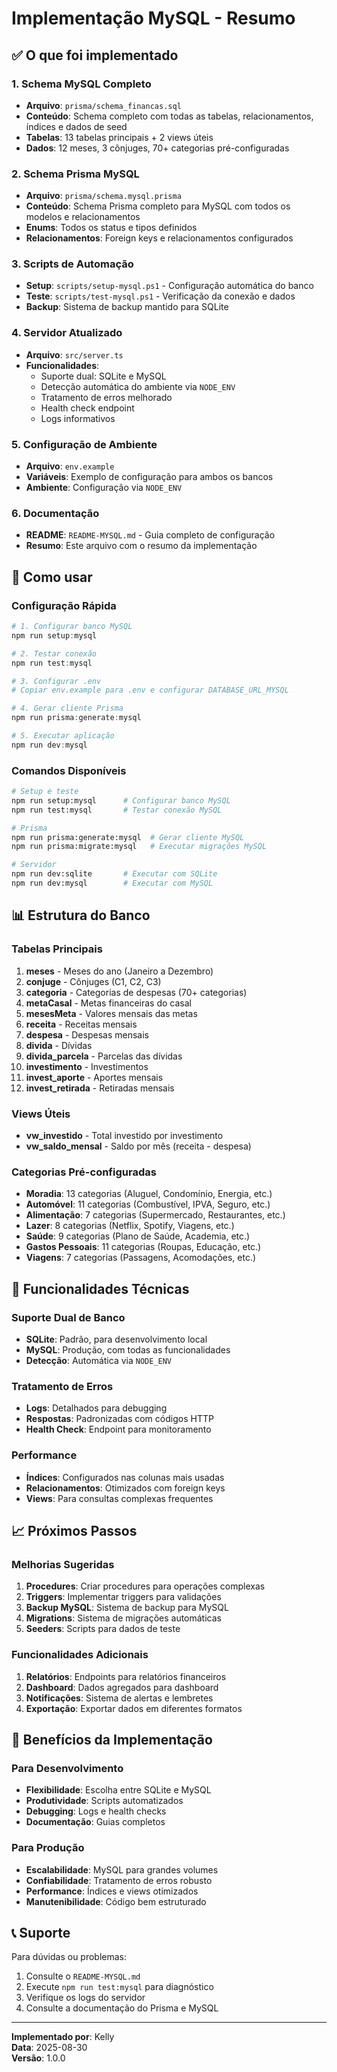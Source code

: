 # Implementação MySQL - Resumo

## ✅ O que foi implementado

### 1. Schema MySQL Completo

-  **Arquivo**: `prisma/schema_financas.sql`
-  **Conteúdo**: Schema completo com todas as tabelas, relacionamentos, índices e dados de seed
-  **Tabelas**: 13 tabelas principais + 2 views úteis
-  **Dados**: 12 meses, 3 cônjuges, 70+ categorias pré-configuradas

### 2. Schema Prisma MySQL

-  **Arquivo**: `prisma/schema.mysql.prisma`
-  **Conteúdo**: Schema Prisma completo para MySQL com todos os modelos e relacionamentos
-  **Enums**: Todos os status e tipos definidos
-  **Relacionamentos**: Foreign keys e relacionamentos configurados

### 3. Scripts de Automação

-  **Setup**: `scripts/setup-mysql.ps1` - Configuração automática do banco
-  **Teste**: `scripts/test-mysql.ps1` - Verificação da conexão e dados
-  **Backup**: Sistema de backup mantido para SQLite

### 4. Servidor Atualizado

-  **Arquivo**: `src/server.ts`
-  **Funcionalidades**:
   -  Suporte dual: SQLite e MySQL
   -  Detecção automática do ambiente via `NODE_ENV`
   -  Tratamento de erros melhorado
   -  Health check endpoint
   -  Logs informativos

### 5. Configuração de Ambiente

-  **Arquivo**: `env.example`
-  **Variáveis**: Exemplo de configuração para ambos os bancos
-  **Ambiente**: Configuração via `NODE_ENV`

### 6. Documentação

-  **README**: `README-MYSQL.md` - Guia completo de configuração
-  **Resumo**: Este arquivo com o resumo da implementação

## 🚀 Como usar

### Configuração Rápida

```powershell
# 1. Configurar banco MySQL
npm run setup:mysql

# 2. Testar conexão
npm run test:mysql

# 3. Configurar .env
# Copiar env.example para .env e configurar DATABASE_URL_MYSQL

# 4. Gerar cliente Prisma
npm run prisma:generate:mysql

# 5. Executar aplicação
npm run dev:mysql
```

### Comandos Disponíveis

```bash
# Setup e teste
npm run setup:mysql      # Configurar banco MySQL
npm run test:mysql       # Testar conexão MySQL

# Prisma
npm run prisma:generate:mysql  # Gerar cliente MySQL
npm run prisma:migrate:mysql   # Executar migrações MySQL

# Servidor
npm run dev:sqlite       # Executar com SQLite
npm run dev:mysql        # Executar com MySQL
```

## 📊 Estrutura do Banco

### Tabelas Principais

1. **meses** - Meses do ano (Janeiro a Dezembro)
2. **conjuge** - Cônjuges (C1, C2, C3)
3. **categoria** - Categorias de despesas (70+ categorias)
4. **metaCasal** - Metas financeiras do casal
5. **mesesMeta** - Valores mensais das metas
6. **receita** - Receitas mensais
7. **despesa** - Despesas mensais
8. **divida** - Dívidas
9. **divida_parcela** - Parcelas das dívidas
10.   **investimento** - Investimentos
11.   **invest_aporte** - Aportes mensais
12.   **invest_retirada** - Retiradas mensais

### Views Úteis

-  **vw_investido** - Total investido por investimento
-  **vw_saldo_mensal** - Saldo por mês (receita - despesa)

### Categorias Pré-configuradas

-  **Moradia**: 13 categorias (Aluguel, Condomínio, Energia, etc.)
-  **Automóvel**: 11 categorias (Combustível, IPVA, Seguro, etc.)
-  **Alimentação**: 7 categorias (Supermercado, Restaurantes, etc.)
-  **Lazer**: 8 categorias (Netflix, Spotify, Viagens, etc.)
-  **Saúde**: 9 categorias (Plano de Saúde, Academia, etc.)
-  **Gastos Pessoais**: 11 categorias (Roupas, Educação, etc.)
-  **Viagens**: 7 categorias (Passagens, Acomodações, etc.)

## 🔧 Funcionalidades Técnicas

### Suporte Dual de Banco

-  **SQLite**: Padrão, para desenvolvimento local
-  **MySQL**: Produção, com todas as funcionalidades
-  **Detecção**: Automática via `NODE_ENV`

### Tratamento de Erros

-  **Logs**: Detalhados para debugging
-  **Respostas**: Padronizadas com códigos HTTP
-  **Health Check**: Endpoint para monitoramento

### Performance

-  **Índices**: Configurados nas colunas mais usadas
-  **Relacionamentos**: Otimizados com foreign keys
-  **Views**: Para consultas complexas frequentes

## 📈 Próximos Passos

### Melhorias Sugeridas

1. **Procedures**: Criar procedures para operações complexas
2. **Triggers**: Implementar triggers para validações
3. **Backup MySQL**: Sistema de backup para MySQL
4. **Migrations**: Sistema de migrações automáticas
5. **Seeders**: Scripts para dados de teste

### Funcionalidades Adicionais

1. **Relatórios**: Endpoints para relatórios financeiros
2. **Dashboard**: Dados agregados para dashboard
3. **Notificações**: Sistema de alertas e lembretes
4. **Exportação**: Exportar dados em diferentes formatos

## 🎯 Benefícios da Implementação

### Para Desenvolvimento

-  **Flexibilidade**: Escolha entre SQLite e MySQL
-  **Produtividade**: Scripts automatizados
-  **Debugging**: Logs e health checks
-  **Documentação**: Guias completos

### Para Produção

-  **Escalabilidade**: MySQL para grandes volumes
-  **Confiabilidade**: Tratamento de erros robusto
-  **Performance**: Índices e views otimizados
-  **Manutenibilidade**: Código bem estruturado

## 📞 Suporte

Para dúvidas ou problemas:

1. Consulte o `README-MYSQL.md`
2. Execute `npm run test:mysql` para diagnóstico
3. Verifique os logs do servidor
4. Consulte a documentação do Prisma e MySQL

---

**Implementado por**: Kelly  
**Data**: 2025-08-30  
**Versão**: 1.0.0
